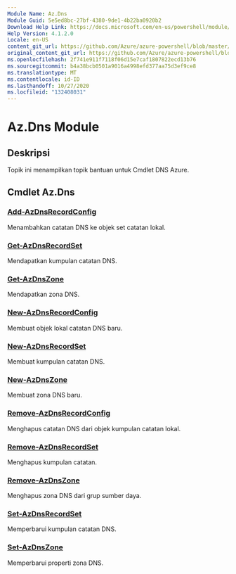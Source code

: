 ```yaml
---
Module Name: Az.Dns
Module Guid: 5e5ed8bc-27bf-4380-9de1-4b22ba0920b2
Download Help Link: https://docs.microsoft.com/en-us/powershell/module/az.dns
Help Version: 4.1.2.0
Locale: en-US
content_git_url: https://github.com/Azure/azure-powershell/blob/master/src/Dns/Dns/help/Az.DNS.md
original_content_git_url: https://github.com/Azure/azure-powershell/blob/master/src/Dns/Dns/help/Az.DNS.md
ms.openlocfilehash: 2f741e911f7118f06d15e7caf1807822ecd13b76
ms.sourcegitcommit: b4a38bcb0501a9016a4998efd377aa75d3ef9ce8
ms.translationtype: MT
ms.contentlocale: id-ID
ms.lasthandoff: 10/27/2020
ms.locfileid: "132408031"
---
```

# Az.Dns Module
## Deskripsi
Topik ini menampilkan topik bantuan untuk Cmdlet DNS Azure.

## Cmdlet Az.Dns
### [Add-AzDnsRecordConfig](Add-AzDnsRecordConfig.md)
Menambahkan catatan DNS ke objek set catatan lokal.

### [Get-AzDnsRecordSet](Get-AzDnsRecordSet.md)
Mendapatkan kumpulan catatan DNS.

### [Get-AzDnsZone](Get-AzDnsZone.md)
Mendapatkan zona DNS.

### [New-AzDnsRecordConfig](New-AzDnsRecordConfig.md)
Membuat objek lokal catatan DNS baru.

### [New-AzDnsRecordSet](New-AzDnsRecordSet.md)
Membuat kumpulan catatan DNS.

### [New-AzDnsZone](New-AzDnsZone.md)
Membuat zona DNS baru.

### [Remove-AzDnsRecordConfig](Remove-AzDnsRecordConfig.md)
Menghapus catatan DNS dari objek kumpulan catatan lokal.

### [Remove-AzDnsRecordSet](Remove-AzDnsRecordSet.md)
Menghapus kumpulan catatan.

### [Remove-AzDnsZone](Remove-AzDnsZone.md)
Menghapus zona DNS dari grup sumber daya.

### [Set-AzDnsRecordSet](Set-AzDnsRecordSet.md)
Memperbarui kumpulan catatan DNS.

### [Set-AzDnsZone](Set-AzDnsZone.md)
Memperbarui properti zona DNS.

